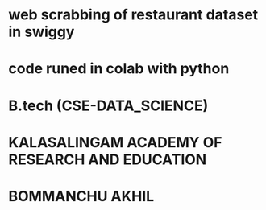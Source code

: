 # web scrabbing of restaurant dataset in swiggy
# code runed in colab with python
# B.tech (CSE-DATA_SCIENCE)
# KALASALINGAM ACADEMY OF RESEARCH AND EDUCATION
# BOMMANCHU AKHIL
